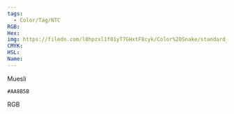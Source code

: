 ```yaml
---
tags:
  - Color/Tag/NTC
RGB:
Hex:
img: https://filedn.com/l0hpzxl1f01yT7GHxtF8cyk/Color%20Snake/standard_csv_to_svg//AA8B5B.svg
CMYK:
HSL:
Name:
---
```

Muesli
```palette
#AA8B5B
```
RGB
